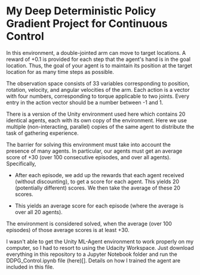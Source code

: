 # My Deep Deterministic Policy Gradient Project for Continuous Control

In this environment, a double-jointed arm can move to target locations. A reward of +0.1 is provided for each step that the agent's hand is in the goal location. Thus, the goal of your agent is to maintain its position at the target location for as many time steps as possible.

The observation space consists of 33 variables corresponding to position, rotation, velocity, and angular velocities of the arm. Each action is a vector with four numbers, corresponding to torque applicable to two joints. Every entry in the action vector should be a number between -1 and 1.

There is a version of the Unity environment used here which contains 20 identical agents, each with its own copy of the environment.  Here we use multiple (non-interacting, parallel) copies of the same agent to distribute the task of gathering experience.

The barrier for solving this environment must take into account the presence of many agents. In particular, our agents must get an average score of +30 (over 100 consecutive episodes, and over all agents). Specifically,

- After each episode, we add up the rewards that each agent received (without discounting), to get a score for each agent. This yields 20 (potentially different) scores. We then take the average of these 20 scores.

- This yields an average score for each episode (where the average is over all 20 agents).

The environment is considered solved, when the average (over 100 episodes) of those average scores is at least +30.

I wasn't able to get the Unity ML-Agent environment to work properly on my computer, so I had to resort to using the Udacity Workspace.  Just download everything in this repository to a Jupyter Notebook folder and run the DDPG_Control.ipynb file (here)[].  Details on how I trained the agent are included in this file.
